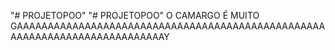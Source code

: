 "# PROJETOPOO" 
"# PROJETOPOO"
O CAMARGO É MUITO GAAAAAAAAAAAAAAAAAAAAAAAAAAAAAAAAAAAAAAAAAAAAAAAAAAAAAAAAAAAAAAAAAAAAAAAAAAAY
 
